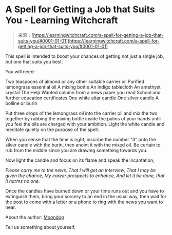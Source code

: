 <!--yml
category: 未分类
date: 2024-06-12 18:16:23
-->

# A Spell for Getting a Job that Suits You - Learning Witchcraft

> 来源：[https://learningwitchcraft.com/a-spell-for-getting-a-job-that-suits-you/#0001-01-01](https://learningwitchcraft.com/a-spell-for-getting-a-job-that-suits-you/#0001-01-01)

This spell is intended to boost your chances of getting not just a single job, but one that suits you best.

You will need:

Two teaspoons of almond or any other suitable carrier oil
Purified lemongrass essential oil
A mixing bottle
An indigo tablecloth
An amethyst crystal
The Help Wanted column from a news paper you read
School and further education certificates
One white altar candle
One silver candle
A bolline or burin

Put three drops of the lemongrass oil into the carrier oil and mix the two together by rubbing the mixing bottle inside the palms of your hands until you feel the oils are charged with your ambition. Light the white candle and meditate quietly on the purpose of the spell.

When you sense that the time is right, inscribe the number “3” onto the silver candle with the burin, then anoint it with the mixed oil. Be certain to rub from the middle since you are drawing something towards you.

Now light the candle and focus on its flame and speak the incantation;

*Please carry me to the news,*
*That I will get an interview,*
*That I may be given the chance,*
*My career prospects to enhance,*
*And let it be done, that it harms no one.*

Once the candles have burned down or your time runs out and you have to extinguish them, bring your sorcery to an end in the usual way, then wait for the post to come with a letter or a phone to ring with the news you want to hear.

About the author: [Moondog](https://learningwitchcraft.com/profile/?tthayer/)

Tell us something about yourself.
